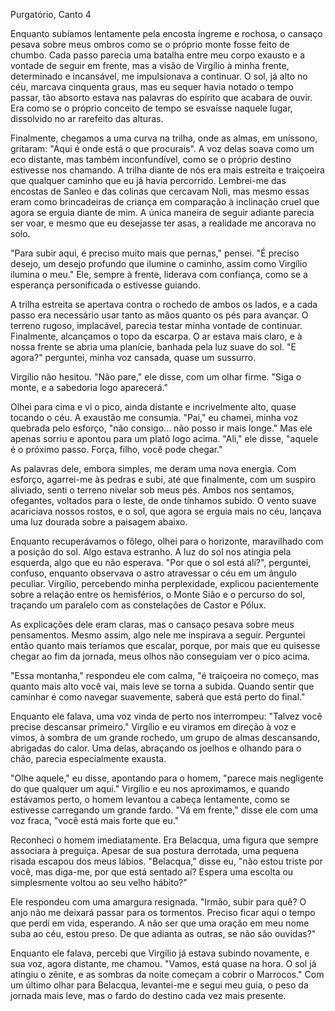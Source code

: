 Purgatório, Canto 4

Enquanto subíamos lentamente pela encosta íngreme e rochosa, o cansaço pesava sobre meus ombros como se o próprio monte fosse feito de chumbo. Cada passo parecia uma batalha entre meu corpo exausto e a vontade de seguir em frente, mas a visão de Virgílio à minha frente, determinado e incansável, me impulsionava a continuar. O sol, já alto no céu, marcava cinquenta graus, mas eu sequer havia notado o tempo passar, tão absorto estava nas palavras do espírito que acabara de ouvir. Era como se o próprio conceito de tempo se esvaísse naquele lugar, dissolvido no ar rarefeito das alturas.

Finalmente, chegamos a uma curva na trilha, onde as almas, em uníssono, gritaram: "Aqui é onde está o que procurais". A voz delas soava como um eco distante, mas também inconfundível, como se o próprio destino estivesse nos chamando. A trilha diante de nós era mais estreita e traiçoeira que qualquer caminho que eu já havia percorrido. Lembrei-me das encostas de Sanleo e das colinas que cercavam Noli, mas mesmo essas eram como brincadeiras de criança em comparação à inclinação cruel que agora se erguia diante de mim. A única maneira de seguir adiante parecia ser voar, e mesmo que eu desejasse ter asas, a realidade me ancorava no solo.

"Para subir aqui, é preciso muito mais que pernas," pensei. "É preciso desejo, um desejo profundo que ilumine o caminho, assim como Virgílio ilumina o meu." Ele, sempre à frente, liderava com confiança, como se a esperança personificada o estivesse guiando.

A trilha estreita se apertava contra o rochedo de ambos os lados, e a cada passo era necessário usar tanto as mãos quanto os pés para avançar. O terreno rugoso, implacável, parecia testar minha vontade de continuar. Finalmente, alcançamos o topo da escarpa. O ar estava mais claro, e à nossa frente se abria uma planície, banhada pela luz suave do sol. "E agora?" perguntei, minha voz cansada, quase um sussurro.

Virgílio não hesitou. "Não pare," ele disse, com um olhar firme. "Siga o monte, e a sabedoria logo aparecerá." 

Olhei para cima e vi o pico, ainda distante e incrivelmente alto, quase tocando o céu. A exaustão me consumia. "Pai," eu chamei, minha voz quebrada pelo esforço, "não consigo... não posso ir mais longe." Mas ele apenas sorriu e apontou para um platô logo acima. "Ali," ele disse, "aquele é o próximo passo. Força, filho, você pode chegar."

As palavras dele, embora simples, me deram uma nova energia. Com esforço, agarrei-me às pedras e subi, até que finalmente, com um suspiro aliviado, senti o terreno nivelar sob meus pés. Ambos nos sentamos, ofegantes, voltados para o leste, de onde tínhamos subido. O vento suave acariciava nossos rostos, e o sol, que agora se erguia mais no céu, lançava uma luz dourada sobre a paisagem abaixo.

Enquanto recuperávamos o fôlego, olhei para o horizonte, maravilhado com a posição do sol. Algo estava estranho. A luz do sol nos atingia pela esquerda, algo que eu não esperava. "Por que o sol está ali?", perguntei, confuso, enquanto observava o astro atravessar o céu em um ângulo peculiar. Virgílio, percebendo minha perplexidade, explicou pacientemente sobre a relação entre os hemisférios, o Monte Sião e o percurso do sol, traçando um paralelo com as constelações de Castor e Pólux. 

As explicações dele eram claras, mas o cansaço pesava sobre meus pensamentos. Mesmo assim, algo nele me inspirava a seguir. Perguntei então quanto mais teríamos que escalar, porque, por mais que eu quisesse chegar ao fim da jornada, meus olhos não conseguiam ver o pico acima. 

"Essa montanha," respondeu ele com calma, "é traiçoeira no começo, mas quanto mais alto você vai, mais leve se torna a subida. Quando sentir que caminhar é como navegar suavemente, saberá que está perto do final."

Enquanto ele falava, uma voz vinda de perto nos interrompeu: "Talvez você precise descansar primeiro." Virgílio e eu viramos em direção à voz e vimos, à sombra de um grande rochedo, um grupo de almas descansando, abrigadas do calor. Uma delas, abraçando os joelhos e olhando para o chão, parecia especialmente exausta.

"Olhe aquele," eu disse, apontando para o homem, "parece mais negligente do que qualquer um aqui." Virgílio e eu nos aproximamos, e quando estávamos perto, o homem levantou a cabeça lentamente, como se estivesse carregando um grande fardo. "Vá em frente," disse ele com uma voz fraca, "você está mais forte que eu."

Reconheci o homem imediatamente. Era Belacqua, uma figura que sempre associara à preguiça. Apesar de sua postura derrotada, uma pequena risada escapou dos meus lábios. "Belacqua," disse eu, "não estou triste por você, mas diga-me, por que está sentado aí? Espera uma escolta ou simplesmente voltou ao seu velho hábito?"

Ele respondeu com uma amargura resignada. "Irmão, subir para quê? O anjo não me deixará passar para os tormentos. Preciso ficar aqui o tempo que perdi em vida, esperando. A não ser que uma oração em meu nome suba ao céu, estou preso. De que adianta as outras, se não são ouvidas?"

Enquanto ele falava, percebi que Virgílio já estava subindo novamente, e sua voz, agora distante, me chamou. "Vamos, está quase na hora. O sol já atingiu o zênite, e as sombras da noite começam a cobrir o Marrocos." Com um último olhar para Belacqua, levantei-me e segui meu guia, o peso da jornada mais leve, mas o fardo do destino cada vez mais presente.